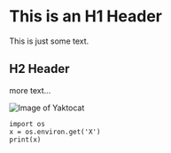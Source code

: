 # This is an H1 Header
This is just some text.
## H2 Header
more text...

![Image of Yaktocat](https://octodex.github.com/images/yaktocat.png)

```
import os
x = os.environ.get('X')
print(x)
```
